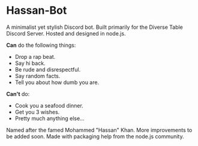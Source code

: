 # Hassan-Bot
A minimalist yet stylish Discord bot.
Built primarily for the Diverse Table Discord Server. Hosted and designed in node.js.

**Can** do the following things:
- Drop a rap beat.
- Say hi back.
- Be rude and disrespectful.
- Say random facts.
- Tell you about how dumb you are.

**Can't** do:
- Cook you a seafood dinner.
- Get you 3 wishes.
- Pretty much anything else...

Named after the famed Mohammed "Hassan" Khan. More improvements to be added soon.
Made with packaging help from the node.js community.
